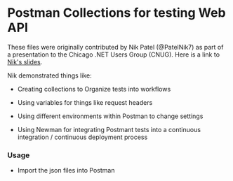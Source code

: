 # Postman Collections for testing Web API



These files were originally contributed by Nik Patel (@PatelNik7) as part of a presentation to the Chicago .NET Users Group (CNUG).  Here is a link to [Nik's slides](https://drive.google.com/open?id=1ANXsVlurSqOb8knewoSKOaGfWWPGEqRm).



Nik demonstrated things like:

  - Creating collections to Organize tests into workflows

  - Using variables for things like request headers

  - Using different environments within Postman to change settings

  - Using Newman for integrating Postmant tests into a continuous integration / continuous deployment process

### Usage

  - Import the json files into Postman
